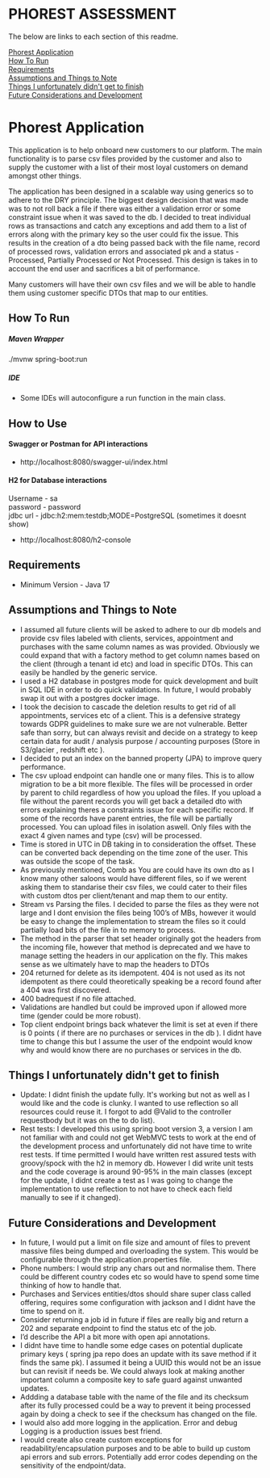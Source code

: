 # PHOREST ASSESSMENT

The below are links to each section of this readme.

[Phorest Application](#phorest-application)  
[How To Run](#how-to-run)  
[Requirements](#requirements)  
[Assumptions and Things to Note](#Assumptions)   
[Things I unfortunately didn't get to finish](#things-i-unfortunately-didnt-get-to-finish)   
[Future Considerations and Development](#future-considerations)  

# Phorest Application   

This application is to help onboard new customers to our platform. 
The main functionality is to parse csv files provided by the customer
and also to supply the customer with a list of their most loyal customers
on demand amongst other things.   
  
The application has been designed in a scalable way using generics
so to adhere to the DRY principle. The biggest design decision that was made
was to not roll back a file if there was either a validation error or some constraint
issue when it was saved to the db. I decided to treat individual rows as transactions and
catch any exceptions and add them to a list of errors along with the primary key so the user
could fix the issue. This results in the creation of a dto being passed back with the file name,
record of processed rows, validation errors and associated pk and a status - Processed, Partially
Processed or Not Processed. This design is takes in to account the end user and sacrifices a bit of
performance. 

Many customers will have their own csv files
and we will be able to handle them using customer specific DTOs that map to our entities. 


## How To Run
##### Maven Wrapper
./mvnw spring-boot:run

##### IDE
- Some IDEs will autoconfigure a run function in the main class.

## How to Use

#### Swagger or Postman for API interactions 
- http://localhost:8080/swagger-ui/index.html    

#### H2 for Database interactions   

Username - sa  
password - password  
jdbc url - jdbc:h2:mem:testdb;MODE=PostgreSQL (sometimes it doesnt show)

- http://localhost:8080/h2-console   

## Requirements  
- Minimum Version - Java 17

## Assumptions and Things to Note  
- I assumed all future clients will be asked to adhere to our db models and provide csv 
files labeled with clients, services, appointment and purchases with the same column 
names as was provided. Obviously we could expand that with a factory method to get column names
based on the client (through a tenant id etc) and load in specific DTOs. This can easily be
handled by the generic service. 
- I used a H2 database in postgres mode for quick development and built in SQL IDE
in order to do quick validations. In future, I would probably swap it out with a postgres
docker image.
- I took the decision to cascade the deletion results to get rid of all appointments, services etc of a client.
This is a defensive strategy towards GDPR guidelines to make sure we are not vulnerable. 
Better safe than sorry, but can always revisit and decide on a strategy to keep certain 
data for audit / analysis purpose / accounting purposes (Store in S3/glacier , redshift etc ).
- I decided to put an index on the banned property (JPA) to improve query performance.
- The csv upload endpoint can handle one or many files. This is to allow migration to be a bit more flexible. 
The files will be processed in order by parent to child regardless of how you upload the 
files. If you upload a file without the parent records you will get back a detailed dto
with errors explaining theres a constraints issue for each specific record. If some of the records have parent entries,
the file will be partially processed. You can upload files in isolation aswell. Only files with the exact
4 given names and type (csv) will be processed.
- Time is stored in UTC in DB taking in to consideration the offset. These can be converted back depending 
on the time zone of the user. This was outside the scope of the task.
- As previously mentioned, Comb as You are could have its own dto as I know many other saloons would have different files,
so if we werent asking them to standarise their csv files, we could cater to their files with custom dtos 
per client/tenant and map them to our entity.
- Stream vs Parsing the files. I decided to parse the files as they were not large and I dont envision 
the files being 100’s of MBs, however it would be easy to change the implementation
to stream the files so it could partially load bits of the file in to memory to process.
- The method in the parser that set header originally got the headers from the incoming file, 
however that method is deprecated and we have to manage setting the headers in our application on the fly. 
This makes sense as we ultimately have to map the headers to DTOs
- 204 returned for delete as its idempotent. 404 is not used as its not idempotent as there could theoretically
speaking be a record found after a 404 was first discovered.
- 400 badrequest if no file attached.
- Validations are handled but could be improved upon if allowed more time (gender could be more robust).
- Top client endpoint brings back whatever the limit is set at even if there is 0 points ( if there are no purchases or
services in the db ). I didnt have time to change this but I assume the user of the endpoint
would know why and would know there are no purchases or services in the db.

## Things I unfortunately didn't get to finish
- Update: I didnt finish the update fully. It's working but not as well as I would like and the code
is clunky. I wanted to use reflection so all resources could reuse it. I forgot to add @Valid to the controller requestbody but it was on the
to do list).
- Rest tests: I developed this using spring boot version 3, a version I am not familiar with and could not get WebMVC tests to work
at the end of the development process and unfortunately did not have time to write rest tests. If time permitted I would
have written rest assured tests with groovy/spock with the h2 in memory db. However I did write unit tests and the code 
coverage is around 90-95% in the main classes (except for the update, I didnt create a test as I was going to change the implementation to use reflection
to not have to check each field manually to see if it changed).

## Future Considerations and Development
- In future, I would put a limit on file size and amount of files to prevent massive files being dumped and
overloading the system. This would be configurable through the application.properties file.
- Phone numbers: I would strip any chars out and normalise them. There could be different country codes
etc so would have to spend some time thinking of how to handle that.
- Purchases and Services entities/dtos should share super class called offering, 
requires some configuration with jackson and I didnt have the time to spend on it.
- Consider returning a job id in future if files are really big and return a 202 
and separate endpoint to find the status etc of the job.
- I’d describe the API a bit more with open api annotations.
- I didnt have time to handle some edge cases on potential duplicate primary keys 
( spring jpa repo does an update with its save method if it finds the same pk). 
I assumed it being a UUID this would not be an issue but can revisit if needs be. 
We could always look at making another important column a composite key to safe guard against
unwanted updates.
- Addding a database table with the name of the file and its checksum after its fully processed
could be a way to prevent it being processed again by doing a check to see if the checksum has 
changed on the file.
- I would also add more logging in the application. Error and debug Logging is a production issues best friend.
- I would create also create custom exceptions for readability/encapsulation purposes and to be able to build up
custom api errors and sub errors. Potentially add error codes depending on the sensitivity of the endpoint/data.
